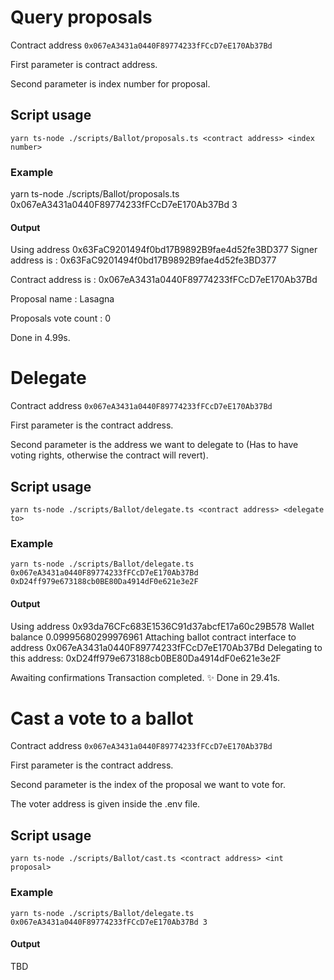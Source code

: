# Query proposals

Contract address `0x067eA3431a0440F89774233fFCcD7eE170Ab37Bd`

First parameter is contract address.

Second parameter is index number for proposal.

## Script usage

`yarn ts-node ./scripts/Ballot/proposals.ts <contract address> <index number>`

### Example

yarn ts-node ./scripts/Ballot/proposals.ts 0x067eA3431a0440F89774233fFCcD7eE170Ab37Bd 3

#### Output

Using address 0x63FaC9201494f0bd17B9892B9fae4d52fe3BD377
Signer address is : 0x63FaC9201494f0bd17B9892B9fae4d52fe3BD377

Contract address is : 0x067eA3431a0440F89774233fFCcD7eE170Ab37Bd

Proposal name : Lasagna

Proposals vote count : 0

Done in 4.99s.

# Delegate

Contract address `0x067eA3431a0440F89774233fFCcD7eE170Ab37Bd`

First parameter is the contract address.

Second parameter is the address we want to delegate to (Has to have voting rights, otherwise the contract will revert).

## Script usage

`yarn ts-node ./scripts/Ballot/delegate.ts <contract address> <delegate to>`

### Example

`yarn ts-node ./scripts/Ballot/delegate.ts 0x067eA3431a0440F89774233fFCcD7eE170Ab37Bd 0xD24ff979e673188cb0BE80Da4914dF0e621e3e2F`

#### Output

Using address 0x93da76CFc683E1536C91d37abcfE17a60c29B578
Wallet balance 0.09995680299976961
Attaching ballot contract interface to address 0x067eA3431a0440F89774233fFCcD7eE170Ab37Bd
Delegating to this address: 0xD24ff979e673188cb0BE80Da4914dF0e621e3e2F

Awaiting confirmations
Transaction completed.
✨  Done in 29.41s.


# Cast a vote to a ballot

Contract address `0x067eA3431a0440F89774233fFCcD7eE170Ab37Bd`

First parameter is the contract address.

Second parameter is the index of the proposal we want to vote for.

The voter address is given inside the .env file.

## Script usage

`yarn ts-node ./scripts/Ballot/cast.ts <contract address> <int proposal>`

### Example

`yarn ts-node ./scripts/Ballot/delegate.ts 0x067eA3431a0440F89774233fFCcD7eE170Ab37Bd 3`

#### Output

TBD